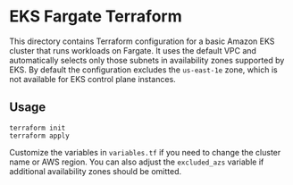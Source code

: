 # EKS Fargate Terraform

This directory contains Terraform configuration for a basic Amazon EKS cluster
that runs workloads on Fargate. It uses the default VPC and automatically
selects only those subnets in availability zones supported by EKS. By default
the configuration excludes the `us-east-1e` zone, which is not available for EKS
control plane instances.

## Usage

```
terraform init
terraform apply
```

Customize the variables in `variables.tf` if you need to change the cluster name
or AWS region. You can also adjust the `excluded_azs` variable if additional
availability zones should be omitted.
